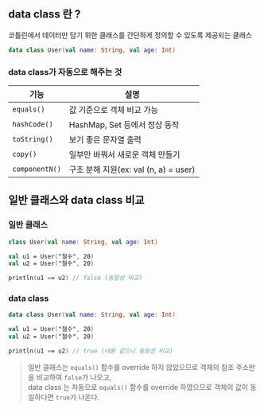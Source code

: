 ## data class 란 ? 
코틀린에서 데이터만 담기 위한 클래스를 간단하게 정의할 수 있도록 제공되는 클래스  
```kotlin 
data class User(val name: String, val age: Int)
``` 

### data class가 자동으로 해주는 것 
|기능|설명|
|---|---|
|`equals()` |값 기준으로 객체 비교 가능|
|`hashCode()` |HashMap, Set 등에서 정상 동작|
|`toString()` |보기 좋은 문자열 출력|
|`copy()` | 일부만 바꿔서 새로운 객체 만들기|
|`componentN()` |구조 분해 지원(ex: val (n, a) = user)|

## 일반 클래스와 data class 비교
### 일반 클래스
```kotlin
class User(val name: String, val age: Int)

val u1 = User("철수", 20)
val u2 = User("철수", 20)

println(u1 == u2) // false (동일성 비교)
```

### data class
```kotlin
data class User(val name: String, val age: Int)

val u1 = User("철수", 20)
val u2 = User("철수", 20)

println(u1 == u2) // true (내용 같으니 동등성 비교)
``` 
> 일반 클래스는 `equals()` 함수를 override 하지 않았으므로 객체의 참조 주소만을 비교하여 `false`가 나오고,  
data class 는 자동으로 `equals()` 함수를 override 하였으므로 객체의 값이 동일하다면 `true`가 나온다. 